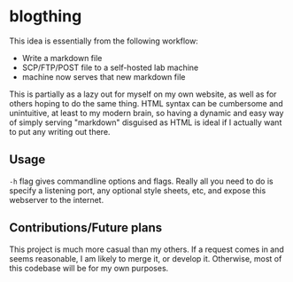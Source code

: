 # blogthing

This idea is essentially from the following workflow:

- Write a markdown file
- SCP/FTP/POST file to a self-hosted lab machine
- machine now serves that new markdown file

This is partially as a lazy out for myself on my own website,
as well as for others hoping to do the same thing.
HTML syntax can be cumbersome and unintuitive, at least to my modern brain,
so having a dynamic and easy way of simply serving "markdown"
disguised as HTML is ideal if I actually want to put any writing out there.

## Usage

`-h` flag gives commandline options and flags.
Really all you need to do is specify a listening port,
any optional style sheets, etc,
and expose this webserver to the internet.

## Contributions/Future plans

This project is much more casual than my others.
If a request comes in and seems reasonable, I am likely to merge it, or develop it.
Otherwise, most of this codebase will be for my own purposes.

